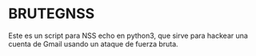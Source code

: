# BRUTEGNSS
Este es un script para NSS echo en python3, que sirve para hackear una cuenta de Gmail usando un ataque de fuerza bruta.
